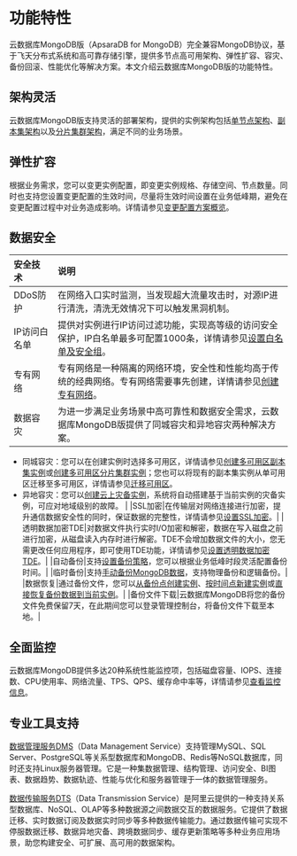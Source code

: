 # 功能特性

云数据库MongoDB版（ApsaraDB for MongoDB）完全兼容MongoDB协议，基于飞天分布式系统和高可靠存储引擎，提供多节点高可用架构、弹性扩容、容灾、备份回滚、性能优化等解决方案。本文介绍云数据库MongoDB版的功能特性。

## 架构灵活

云数据库MongoDB版支持灵活的部署架构，提供的实例架构包括[单节点架构](/cn.zh-CN/产品简介/系统架构/单节点架构.md)、[副本集架构](/cn.zh-CN/产品简介/系统架构/副本集架构.md)以及[分片集群架构](/cn.zh-CN/产品简介/系统架构/分片集群架构.md)，满足不同的业务场景。

## 弹性扩容

根据业务需求，您可以变更实例配置，即变更实例规格、存储空间、节点数量。同时也支持您设置变更配置的生效时间，尽量将生效时间设置在业务低峰期，避免在变更配置过程中对业务造成影响。详情请参见[变更配置方案概览](/cn.zh-CN/用户指南/实例管理/变更实例配置/变更配置方案概览.md)。

## 数据安全

|安全技术|说明|
|:---|:-|
|DDoS防护|在网络入口实时监测，当发现超大流量攻击时，对源IP进行清洗，清洗无效情况下可以触发黑洞机制。|
|IP访问白名单|提供对实例进行IP访问过滤功能，实现高等级的访问安全保护，IP白名单最多可配置1000条，详情请参见[设置白名单及安全组](/cn.zh-CN/用户指南/数据安全性/设置白名单及安全组.md)。|
|专有网络|专有网络是一种隔离的网络环境，安全性和性能均高于传统的经典网络。专有网络需要事先创建，详情请参见[创建专有网络](~~65402~~)。|
|数据容灾|为进一步满足业务场景中高可靠性和数据安全需求，云数据库MongoDB版提供了同城容灾和异地容灾两种解决方案。

-   同城容灾：您可以在创建实例时选择多可用区，详情请参见[创建多可用区副本集实例](/cn.zh-CN/用户指南/同城容灾解决方案/创建多可用区副本集实例.md)或[创建多可用区分片集群实例](/cn.zh-CN/用户指南/同城容灾解决方案/创建多可用区分片集群实例.md)；您也可以将现有的副本集实例从单可用区迁移至多可用区，详情请参见[迁移可用区](/cn.zh-CN/用户指南/实例管理/迁移可用区.md)。
-   异地容灾：您可以[创建云上灾备实例]()，系统将自动搭建基于当前实例的灾备实例，可应对地域级别的故障。 |
|SSL加密|在传输层对网络连接进行加密，提升通信数据安全性的同时，保证数据的完整性，详情请参见[设置SSL加密](/cn.zh-CN/用户指南/数据安全性/设置SSL加密.md)。|
|透明数据加密TDE|对数据文件执行实时I/O加密和解密，数据在写入磁盘之前进行加密，从磁盘读入内存时进行解密。TDE不会增加数据文件的大小，您无需更改任何应用程序，即可使用TDE功能，详情请参见[设置透明数据加密TDE](/cn.zh-CN/用户指南/数据安全性/设置透明数据加密TDE.md)。|
|自动备份|支持[设置备份策略](/cn.zh-CN/用户指南/数据备份/设置自动备份MongoDB数据.md)，您可以根据业务低峰时段灵活配置备份时间。|
|临时备份|支持[手动备份MongoDB数据](/cn.zh-CN/用户指南/数据备份/手动备份MongoDB数据.md)，支持物理备份和逻辑备份。|
|数据恢复|通过备份文件，您可以[从备份点创建实例](/cn.zh-CN/用户指南/数据恢复/从备份点创建实例.md)、[按时间点新建实例](/cn.zh-CN/用户指南/数据恢复/按时间点新建实例.md)或[直接恢复备份数据到当前实例](/cn.zh-CN/用户指南/数据恢复/直接恢复备份数据到当前实例.md)。|
|备份文件下载|云数据库MongoDB将您的备份文件免费保留7天，在此期间您可以登录管理控制台，将备份文件下载至本地。|

## 全面监控

云数据库MongoDB提供多达20种系统性能监控项，包括磁盘容量、IOPS、连接数、CPU使用率、网络流量、TPS、QPS、缓存命中率等，详情请参见[查看监控信息](/cn.zh-CN/用户指南/监控与报警/查看监控信息.md)。

## 专业工具支持

[数据管理服务DMS](~~47550~~)（Data Management Service）支持管理MySQL、SQL Server、PostgreSQL等关系型数据库和MongoDB、Redis等NoSQL数据库，同时还支持Linux服务器管理。它是一种集数据管理、结构管理、访问安全、BI图表、数据趋势、数据轨迹、性能与优化和服务器管理于一体的数据管理服务。

[数据传输服务DTS](~~26592~~)（Data Transmission Service）是阿里云提供的一种支持关系型数据库、NoSQL、OLAP等多种数据源之间数据交互的数据服务。它提供了数据迁移、实时数据订阅及数据实时同步等多种数据传输能力。通过数据传输可实现不停服数据迁移、数据异地灾备、跨境数据同步、缓存更新策略等多种业务应用场景，助您构建安全、可扩展、高可用的数据架构。

